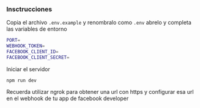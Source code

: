 ### Insctrucciones

Copia el archivo `.env.example` y renombralo como `.env` abrelo y completa las variables de entorno
```bash
PORT=
WEBHOOK_TOKEN=
FACEBOOK_CLIENT_ID=
FACEBOOK_CLIENT_SECRET=
```

Iniciar el servidor
```
npm run dev
```

Recuerda utilizar ngrok para obtener una url con https y configurar esa url en el webhook de tu app de facebook developer